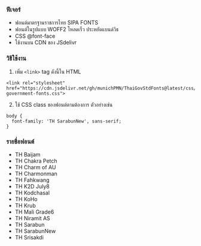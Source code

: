 ### ฟีเจอร์
-   ฟอนต์มาตรฐานราชการไทย SIPA FONTS
-   ฟอนต์ในรูปแบบ WOFF2 โหลดเร็ว ประหยัดแบนด์วิธ
-   CSS @font-face
-   ใช้งานบน CDN ของ JSdelivr


### วิธีใช้งาน
1.  เพิ่ม `<link>` tag ดังนี้ใน HTML


```
<link rel="stylesheet" href="https://cdn.jsdelivr.net/gh/munichPMN/ThaiGovStdFonts@latest/css/thai-government-fonts.css">
```
2.  ใช้ CSS class ของฟอนต์ตามต้องการ ตัวอย่างเช่น
```
body {
  font-family: 'TH SarabunNew', sans-serif;
}
```
### รายชื่อฟอนต์
 - TH Baijam
 - TH Chakra Petch
 - TH Charm of AU
 - TH Charmonman
 - TH Fahkwang
 - TH K2D July8
 - TH Kodchasal
 - TH KoHo
 - TH Krub
 - TH Mali Grade6
 - TH Niramit AS
 - TH Sarabun
 - TH SarabunNew
 - TH Srisakdi
